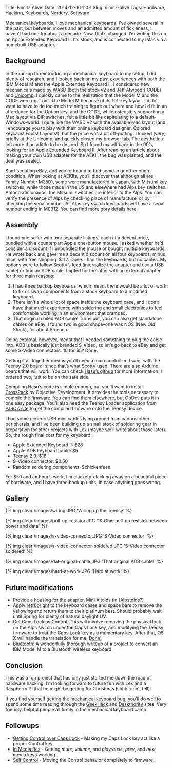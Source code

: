 Title: Nimitz Alive!
Date: 2014-12-16 11:01
Slug: nimitz-alive
Tags: Hardware, Hacking, Keyboards, Nerdery, Software

Mechanical keyboards. I love mechanical keyboards. I’ve owned several in the
past, but between moves and an admitted amount of fickleness, I haven’t had one
for about a decade. Now, that’s changed. I’m writing this on an Apple Extended
Keyboard II. It’s stock, and is connected to my iMac via a homebuilt USB
adapter.

Background
----------

In the run-up to reintroducing a mechanical keyboard to my setup, I did plenty
of research, and I looked back on my past experiences with both the IBM Model M
and the Apple Extended Keyboard II. I considered new mechanicals made by
[WASD](http://wasdkeyboards.com) (both the stock v2 and Jeff Atwood’s CODE) and
[Unicomp](http://pckeyboard.com). I quickly came to the realization that the
Model M and the CODE were right out. The Model M because of its 101-key layout.
I didn’t want to have to do too much training to figure out where and how I’d
fit in an affordance for the Option key, and the CODE, while ostensibly
supporting a Mac layout via DIP switches, felt a little bit like capitulating
to a default-Windows-world. I quite like the WASD v2 with the available Mac
layout (and I encourage you to play with their online keyboard designer.
Colored keycaps! Fonts!  Layouts!), but the price was a bit off-putting. I
looked (very) briefly at the Unicomp, and quickly closed my browser tab. The
aesthetics left more than a little to be desired. So I found myself back in the
90’s, looking for an Apple Extended Keyboard II. After reading an
[article](http://ifixit.org/blog/4468/hack-it-better-apple-extended-keyboard-ii/)
about making your own USB adapter for the AEKII, the bug was planted, and the
deal was sealed.

Start scouting eBay, and you’re bound to find some in good-enough condition.
When looking at AEKIIs, you’ll discover that although all are Family Number
M3501, some were manufactured in Japan, with Mitsumi key switches, while those
made in the US and elsewhere had Alps key switches. Among aficionados, the
Mitsumi switches are inferior to the Alps. You can verify the presence of Alps
by checking place of manufacture, or by checking the serial number. All Alps
key switch keyboards will have a serial number ending in M0312. You can find
more gory details
[here](http://deskthority.net/wiki/Apple_Extended_Keyboard_II)

Assembly
--------

I found one seller with four separate listings, each at a decent price, bundled
with a counterpart Apple one-button mouse. I asked whether he’d consider a
discount if I unbundled the mouse or bought multiple keyboards. He wrote back
and gave me a decent discount on all four keyboards, minus mice, with free
shipping: $112. Done. I had the keyboards, but no cables. My options were to
follow ScottV’s lead (internalize the adapter and use a USB cable) or find an
ADB cable. I opted for the latter with an external adapter for three main
reasons: 

 1. I had three backup keyboards, which meant there would be a lot of work to
    fix or swap components from a stock keyboard to a modified keyboard.  
 2. There isn’t a whole lot of space inside the keyboard case, and I don’t have
    that much experience with soldering and small electronics to feel
    comfortable working in an environment that cramped.  
 3. That original coiled ADB cable! Turns out, you can also get standalone
    cables on eBay. I found two in good shape–one was NOS (New Old Stock), for
    about $5 each.

Going external, however, meant that I needed something to plug the cable into.
ADB is basically just branded S-Video, so let’s go back to eBay and get some
S-Video connectors. 10 for $5? Done.

Getting it all together means you’ll need a microcontroller. I went with the
[Teensy 2.0](http://www.pjrc.com/store/teensy.html) board, since that’s what
ScottV used. There are also Arduino boards that will work. You can check
[Hasu’s github](https://github.com/tmk/tmk_keyboard/tree/master/converter/adb_usb)
for more information. I ordered two, just to be on the safe side.

Compiling Hasu’s code is simple enough, but you’ll want to install
[CrossPack](http://www.obdev.at/products/crosspack/index.html) by Objective
Development. It provides the tools necessary to compile the firmware. You can
find them elsewhere, but ObDev puts it in one easy package. You’ll also need
the Teensy Loader application from
[PJRC’s site](http://www.pjrc.com/teensy/loader.html) to get the compiled
firmware onto the Teensy device.

I had some generic USB mini cables lying around from various other peripherals,
and I’ve been building up a small stock of soldering gear in preparation for
other projects with Lex (maybe we’ll write about those later). So, the rough
final cost for my keyboard:

 * Apple Extended Keyboard II: $28
 * Apple ADB keyboard cable: $5
 * Teensy 2.0: $16
 * S-Video connector: $0.50
 * Random soldering components: $chickenfeed

For $50 and an hour’s work, I’m clackety-clacking away on a beautiful piece of
hardware, and I have three backup units, in case anything goes wrong.

Gallery
-------

{% img clear /images/wiring.JPG 'Wiring up the Teensy' %}

{% img clear /images/pull-up-resistor.JPG '1K Ohm pull-up resistor between power and data' %}

{% img clear /images/s-video-connector.JPG 'S-Video connector' %}

{% img clear /images/s-video-connector-soldered.JPG 'S-Video connector soldered' %}

{% img clear /images/dat-original-cable.JPG 'That original ADB cable!' %}

{% img clear /images/hard-at-work.JPG 'Hard at work' %}

Future modifications
--------------------

 * Provide a housing for the adapter. Mini Altoids tin (Alpstoids?)
 * Apply [retr0bright](retr0bright.wikispaces.com) to the keyboard cases and
   space bars to remove the yellowing and return them to their platinum best.
   Should probably wait until Spring for plenty of natural daylight UV.
 * <s>Get Caps Lock as Control.</s> This will involve removing the physical
   lock on the Alps switch under the Caps Lock key, and modifying the Teensy
   firmware to treat the Caps Lock key as a momentary key. After that, OS X will
   handle the translation for me. [Done!]({filename}/2014-12-19-getting-control-over-caps-lock.markdown)
 * Bluetooth! A wonderfully thorough
   [writeup](https://learn.adafruit.com/convert-your-model-m-keyboard-to-bluetooth-with-bluefruit-ez-key-hid/overview)
   of a project to convert an IBM Model M to a Bluetooth wireless keyboard.

Conclusion
----------

This was a fun project that has only just started me down the road of hardware
hacking. I’m looking forward to future fun with Lex and a Raspberry Pi that he
might be getting for Christmas (shhh, don’t tell).

If you find yourself getting the mechanical keyboard bug, you’ll do well to
spend some time reading through the [GeekHack](http://geekhack.org) and
[Deskthority](http://deskthority.net) sites. Very friendly, helpful people all
firmly in the mechanical keyboard camp.

Followups
---------

 * [Getting Control over Caps Lock]({filename}/2014-12-19-getting-control-over-caps-lock.markdown) -
   Making my Caps Lock key act like a proper Control key
 * [In Media Res]({filename}/2015-01-08-in-media-res.markdown) - Getting
   _mute_, _volume_, and _play/ause_, _prev_, and _next_ media keys working
 * [Self Control]({filename}/2015-01-19-self-control.markdown) - Moving the
   Control behavior completely to firmware.

